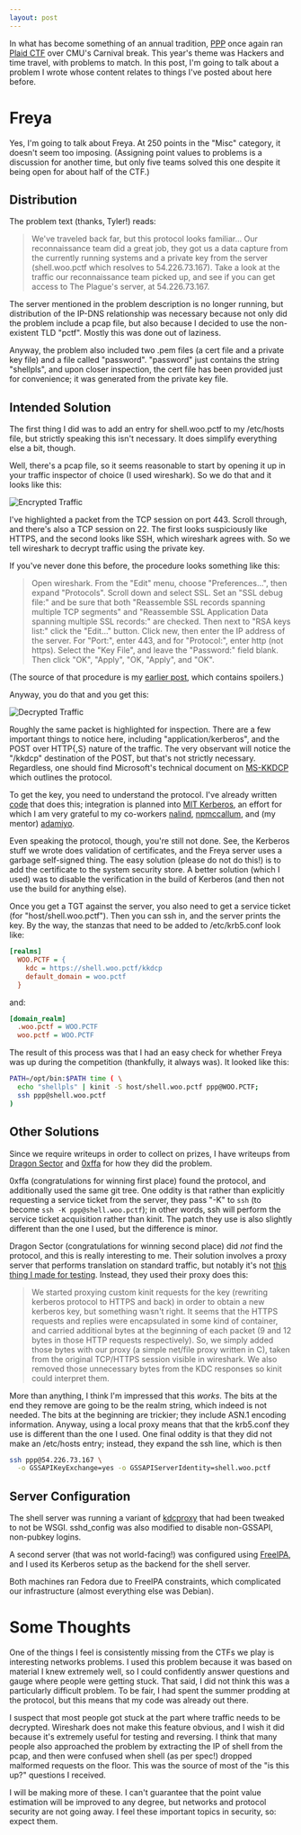 ```yaml
---
layout: post
---
```


In what has become something of an annual tradition, [PPP](http://pwning.net)
once again ran [Plaid CTF](http://plaidctf.com/) over CMU's Carnival break.
This year's theme was Hackers and time travel, with problems to match.  In
this post, I'm going to talk about a problem I wrote whose content relates to
things I've posted about here before.

Freya
=====

Yes, I'm going to talk about Freya.  At 250 points in the "Misc" category, it
doesn't seem too imposing.  (Assigning point values to problems is a
discussion for another time, but only five teams solved this one despite it
being open for about half of the CTF.)

Distribution
------------

The problem text (thanks, Tyler!) reads:

> We've traveled back far, but this protocol looks familiar... Our
> reconnaissance team did a great job, they got us a data capture from the
> currently running systems and a private key from the server (shell.woo.pctf
> which resolves to 54.226.73.167). Take a look at the traffic our
> reconnaissance team picked up, and see if you can get access to The Plague's
> server, at 54.226.73.167.

The server mentioned in the problem description is no longer running, but
distribution of the IP-DNS relationship was necessary because not only did the
problem include a pcap file, but also because I decided to use the
non-existent TLD "pctf".  Mostly this was done out of laziness.

Anyway, the problem also included two .pem files (a cert file and a private
key file) and a file called "password".  "password" just contains the
string "shellpls", and upon closer inspection, the cert file has been
provided just for convenience; it was generated from the private key file.

Intended Solution
-----------------

The first thing I did was to add an entry for shell.woo.pctf to my /etc/hosts
file, but strictly speaking this isn't necessary.  It does simplify everything
else a bit, though.

Well, there's a pcap file, so it seems reasonable to start by opening it up in
your traffic inspector of choice (I used wireshark).  So we do that and it
looks like this:

![Encrypted Traffic](http://mivehind.net/media/get-medium/8)

I've highlighted a packet from the TCP session on port 443.  Scroll through,
and there's also a TCP session on 22.  The first looks suspiciously like
HTTPS, and the second looks like SSH, which wireshark agrees with.  So we tell
wireshark to decrypt traffic using the private key.

If you've never done this before, the procedure looks something like this:

> Open wireshark. From the "Edit" menu, choose "Preferences...", then expand
> "Protocols". Scroll down and select SSL. Set an "SSL debug file:" and be
> sure that both "Reassemble SSL records spanning multiple TCP segments" and
> "Reassemble SSL Application Data spanning multiple SSL records:" are
> checked. Then next to "RSA keys list:" click the "Edit..." button. Click
> new, then enter the IP address of the server. For "Port:", enter 443, and
> for "Protocol:", enter http (not https). Select the "Key File", and leave
> the "Password:" field blank. Then click "OK", "Apply", "OK, "Apply", and
> "OK".

(The source of that procedure is my
[earlier post](http://mivehind.net/page/view-page-slug/8/ms-kkdcp-development-setup),
which contains spoilers.)

Anyway, you do that and you get this:

![Decrypted Traffic](http://mivehind.net/media/get-medium/9)

Roughly the same packet is highlighted for inspection.  There are a few
important things to notice here, including "application/kerberos", and the
POST over HTTP{,S} nature of the traffic.  The very observant will notice the
"/kkdcp" destination of the POST, but that's not strictly necessary.
Regardless, one should find Microsoft's technical document on
[MS-KKDCP](http://msdn.microsoft.com/en-us/library/hh553774.aspx) which
outlines the protocol.

To get the key, you need to understand the protocol.  I've already written
[code](https://github.com/frozencemetery/krb5/) that does this; integration is
planned into [MIT Kerberos](https://github.com/krb5/krb5/pull/86), an effort
for which I am very grateful to my co-workers
[nalind](https://github.com/nalind),
[npmccallum](https://github.com/npmccallum/), and (my mentor)
[adamiyo](http://adam.younglogic.com/2012/05/path-to-kerberos-443/).

Even speaking the protocol, though, you're still not done.  See, the Kerberos
stuff we wrote does validation of certificates, and the Freya server uses a
garbage self-signed thing.  The easy solution (please do not do this!) is to
add the certificate to the system security store.  A better solution (which I
used) was to disable the verification in the build of Kerberos (and then not
use the build for anything else).

Once you get a TGT against the server, you also need to get a service ticket
(for "host/shell.woo.pctf").  Then you can ssh in, and the server prints the
key.  By the way, the stanzas that need to be added to /etc/krb5.conf look
like:

```ini
[realms]
  WOO.PCTF = {
	kdc = https://shell.woo.pctf/kkdcp
	default_domain = woo.pctf
  }
```

and:

```ini
[domain_realm]
  .woo.pctf = WOO.PCTF
  woo.pctf = WOO.PCTF
```

The result of this process was that I had an easy check for whether Freya was
up during the competition (thankfully, it always was).  It looked like this:

```bash
PATH=/opt/bin:$PATH time ( \
  echo "shellpls" | kinit -S host/shell.woo.pctf ppp@WOO.PCTF;
  ssh ppp@shell.woo.pctf
)
```

Other Solutions
---------------

Since we require writeups in order to collect on prizes, I have writeups from
[Dragon Sector](http://blog.dragonsector.pl/2014/04/plaidctf-2014-gcc-300-and-freya-250.html)
and
[0xffa](https://fail0verflow.com/blog/2014/plaidctf2014-misc250-freya.html)
for how they did the problem.

0xffa (congratulations for winning first place) found the protocol, and
additionally used the same git tree.  One oddity is that rather than
explicitly requesting a service ticket from the server, they pass "-K" to
`ssh` (to become `ssh -K ppp@shell.woo.pctf`); in other words, ssh will
perform the service ticket acquisition rather than kinit.  The patch they use
is also slightly different than the one I used, but the difference is minor.

Dragon Sector (congratulations for winning second place) did *not* find the
protocol, and this is really interesting to me.  Their solution involves a
proxy server that performs translation on standard traffic, but notably it's
not
[this thing I made for testing](https://github.com/frozencemetery/krb-proxies).
Instead, they used their proxy does this:

> We started proxying custom kinit requests for the key (rewriting kerberos
> protocol to HTTPS and back) in order to obtain a new kerberos key, but
> something wasn't right. It seems that the HTTPS requests and replies were
> encapsulated in some kind of container, and carried additional bytes at the
> beginning of each packet (9 and 12 bytes in those HTTP requests
> respectively). So, we simply added those bytes with our proxy (a simple
> net/file proxy written in C), taken from the original TCP/HTTPS session
> visible in wireshark. We also removed those unnecessary bytes from the KDC
> responses so kinit could interpret them.
      
More than anything, I think I'm impressed that this *works*.  The bits at the
end they remove are going to be the realm string, which indeed is not needed.
The bits at the beginning are trickier; they include ASN.1 encoding
information.  Anyway, using a local proxy means that that the krb5.conf they
use is different than the one I used.  One final oddity is that they did not
make an /etc/hosts entry; instead, they expand the ssh line, which is then

```bash
ssh ppp@54.226.73.167 \
  -o GSSAPIKeyExchange=yes -o GSSAPIServerIdentity=shell.woo.pctf
```

Server Configuration
--------------------

The shell server was running a variant of
[kdcproxy](https://github.com/npmccallum/kdcproxy) that had been tweaked to
not be WSGI.  sshd_config was also modified to disable non-GSSAPI, non-pubkey
logins.

A second server (that was not world-facing!) was configured using
[FreeIPA](http://freeipa.org/), and I used its Kerberos setup as the backend
for the shell server.

Both machines ran Fedora due to FreeIPA constraints, which complicated our
infrastructure (almost everything else was Debian).

Some Thoughts
=============

One of the things I feel is consistently missing from the CTFs we play is
interesting networks problems.  I used this problem because it was based on
material I knew extremely well, so I could confidently answer questions and
gauge where people were getting stuck.  That said, I did not think this was a
particularly difficult problem.  To be fair, I had spent the summer prodding
at the protocol, but this means that my code was already out there.

I suspect that most people got stuck at the part where traffic needs to be
decrypted.  Wireshark does not make this feature obvious, and I wish it did
because it's extremely useful for testing and reversing.  I think that many
people also approached the problem by extracting the IP of shell from the
pcap, and then were confused when shell (as per spec!) dropped malformed
requests on the floor.  This was the source of most of the "is this up?"
questions I received.

I will be making more of these.  I can't guarantee that the point value
estimation will be improved to any degree, but networks and protocol security
are not going away.  I feel these important topics in security, so: expect
them.
